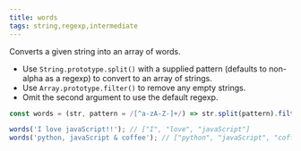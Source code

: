 ```yaml
---
title: words
tags: string,regexp,intermediate
---
```


Converts a given string into an array of words.

- Use `String.prototype.split()` with a supplied pattern (defaults to non-alpha as a regexp) to convert to an array of strings.
- Use `Array.prototype.filter()` to remove any empty strings.
- Omit the second argument to use the default regexp.

```js
const words = (str, pattern = /[^a-zA-Z-]+/) => str.split(pattern).filter(Boolean);
```

```js
words('I love javaScript!!'); // ["I", "love", "javaScript"]
words('python, javaScript & coffee'); // ["python", "javaScript", "coffee"]
```
